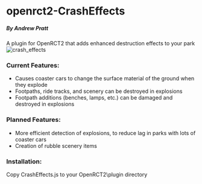 # openrct2-CrashEffects
##### By Andrew Pratt
A plugin for OpenRCT2 that adds enhanced destruction effects to your park
![crash_effects](https://user-images.githubusercontent.com/25914377/124208027-ba547e00-dab4-11eb-9ffb-3100dd84d436.gif)


### Current Features:
* Causes coaster cars to change the surface material of the ground when they explode
* Footpaths, ride tracks, and scenery can be destroyed in explosions
* Footpath additions (benches, lamps, etc.) can be damaged and destroyed in explosions

### Planned Features:
* More efficient detection of explosions, to reduce lag in parks with lots of coaster cars
* Creation of rubble scenery items

### Installation:
Copy CrashEffects.js to your OpenRCT2\plugin directory